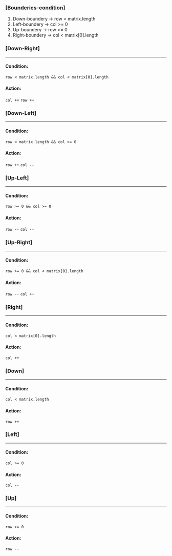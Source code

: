 ### [Bounderies-condition]
1. Down-boundery -> row < matrix.length
2. Left-boundery -> col >= 0
3. Up-boundery -> row >= 0
4. Right-boundery -> col < matrix[0].length
 
### [Down-Right]
___
#### Condition: 
`row < matrix.length && col < matrix[0].length`
#### Action:
`col ++`
`row ++`

### [Down-Left]
___
#### Condition: 
`row < matrix.length && col >= 0`
#### Action:
`row ++`
`col --`

### [Up-Left]
___
#### Condition: 
`row >= 0 && col >= 0`
#### Action:
`row --`
`col --`

### [Up-Right]
___
#### Condition: 
`row >= 0 && col < matrix[0].length`
#### Action:
`row --`
`col ++`



### [Right]
___
#### Condition: 
`col < matrix[0].length`
#### Action:
`col ++`

### [Down]
___
#### Condition: 
`col < matrix.length`
#### Action:
`row ++`


### [Left]
___
#### Condition: 
`col >= 0`
#### Action:
`col --`

### [Up]
___
#### Condition: 
`row >= 0`
#### Action:
`row --`


